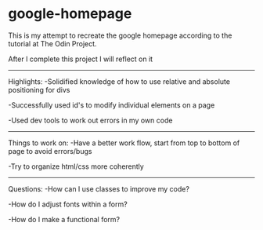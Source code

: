 # google-homepage

This is my attempt to recreate the google homepage according to the tutorial at The Odin Project.

After I complete this project I will reflect on it


-------------------------------------------------------
Highlights:
-Solidified knowledge of how to use relative and absolute positioning for divs

-Successfully used id's to modify individual elements on a page

-Used dev tools to work out errors in my own code

-------------------------------------------------------
Things to work on:
-Have a better work flow, start from top to bottom of page to avoid errors/bugs

-Try to organize html/css more coherently

-------------------------------------------------------
Questions:
-How can I use classes to improve my code?

-How do I adjust fonts within a form?

-How do I make a functional form?

